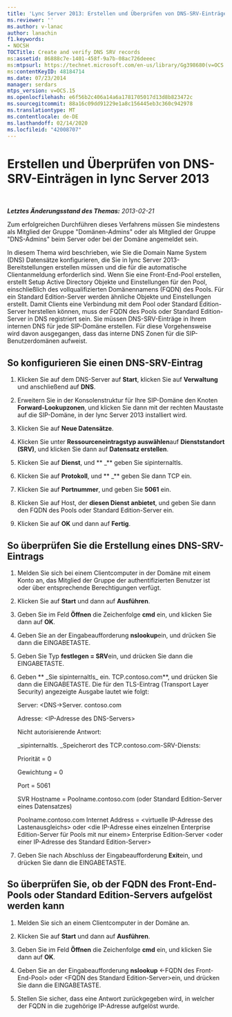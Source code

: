 ```yaml
---
title: 'Lync Server 2013: Erstellen und Überprüfen von DNS-SRV-Einträgen'
ms.reviewer: ''
ms.author: v-lanac
author: lanachin
f1.keywords:
- NOCSH
TOCTitle: Create and verify DNS SRV records
ms:assetid: 86888c7e-1401-458f-9a7b-08ac726deeec
ms:mtpsurl: https://technet.microsoft.com/en-us/library/Gg398680(v=OCS.15)
ms:contentKeyID: 48184714
ms.date: 07/23/2014
manager: serdars
mtps_version: v=OCS.15
ms.openlocfilehash: e6f56b2c406a14a6a1781705017d13d8b823472c
ms.sourcegitcommit: 88a16c09dd91229e1a8c156445eb3c360c942978
ms.translationtype: MT
ms.contentlocale: de-DE
ms.lasthandoff: 02/14/2020
ms.locfileid: "42008707"
---
```

<div data-xmlns="http://www.w3.org/1999/xhtml">

<div class="topic" data-xmlns="http://www.w3.org/1999/xhtml" data-msxsl="urn:schemas-microsoft-com:xslt" data-cs="http://msdn.microsoft.com/">

<div data-asp="http://msdn2.microsoft.com/asp">

# <a name="create-and-verify-dns-srv-records-in-lync-server-2013"></a>Erstellen und Überprüfen von DNS-SRV-Einträgen in lync Server 2013

</div>

<div id="mainSection">

<div id="mainBody">

<span> </span>

_**Letztes Änderungsstand des Themas:** 2013-02-21_

Zum erfolgreichen Durchführen dieses Verfahrens müssen Sie mindestens als Mitglied der Gruppe "Domänen-Admins" oder als Mitglied der Gruppe "DNS-Admins" beim Server oder bei der Domäne angemeldet sein.

In diesem Thema wird beschrieben, wie Sie die Domain Name System (DNS) Datensätze konfigurieren, die Sie in lync Server 2013-Bereitstellungen erstellen müssen und die für die automatische Clientanmeldung erforderlich sind. Wenn Sie eine Front-End-Pool erstellen, erstellt Setup Active Directory Objekte und Einstellungen für den Pool, einschließlich des vollqualifizierten Domänennamens (FQDN) des Pools. Für ein Standard Edition-Server werden ähnliche Objekte und Einstellungen erstellt. Damit Clients eine Verbindung mit dem Pool oder Standard Edition-Server herstellen können, muss der FQDN des Pools oder Standard Edition-Server in DNS registriert sein. Sie müssen DNS-SRV-Einträge in Ihrem internen DNS für jede SIP-Domäne erstellen. Für diese Vorgehensweise wird davon ausgegangen, dass das interne DNS Zonen für die SIP-Benutzerdomänen aufweist.

<div>

## <a name="to-configure-a-dns-srv-record"></a>So konfigurieren Sie einen DNS-SRV-Eintrag

1.  Klicken Sie auf dem DNS-Server auf **Start**, klicken Sie auf **Verwaltung** und anschließend auf **DNS**.

2.  Erweitern Sie in der Konsolenstruktur für Ihre SIP-Domäne den Knoten **Forward-Lookupzonen**, und klicken Sie dann mit der rechten Maustaste auf die SIP-Domäne, in der lync Server 2013 installiert wird.

3.  Klicken Sie auf **Neue Datensätze**.

4.  Klicken Sie unter **Ressourceneintragstyp auswählen**auf **Dienststandort (SRV)**, und klicken Sie dann auf **Datensatz erstellen**.

5.  Klicken Sie auf **Dienst**, und ** \_** geben Sie sipinternaltls.

6.  Klicken Sie auf **Protokoll**, und ** \_** geben Sie dann TCP ein.

7.  Klicken Sie auf **Portnummer**, und geben Sie **5061** ein.

8.  Klicken Sie auf Host, der **diesen Dienst anbietet**, und geben Sie dann den FQDN des Pools oder Standard Edition-Server ein.

9.  Klicken Sie auf **OK** und dann auf **Fertig**.

</div>

<div>

## <a name="to-verify-the-creation-of-a-dns-srv-record"></a>So überprüfen Sie die Erstellung eines DNS-SRV-Eintrags

1.  Melden Sie sich bei einem Clientcomputer in der Domäne mit einem Konto an, das Mitglied der Gruppe der authentifizierten Benutzer ist oder über entsprechende Berechtigungen verfügt.

2.  Klicken Sie auf **Start** und dann auf **Ausführen**.

3.  Geben Sie im Feld **Öffnen** die Zeichenfolge **cmd** ein, und klicken Sie dann auf **OK**.

4.  Geben Sie an der Eingabeaufforderung **nslookup**ein, und drücken Sie dann die EINGABETASTE.

5.  Geben Sie Typ **festlegen = SRV**ein, und drücken Sie dann die EINGABETASTE.

6.  Geben ** \_Sie sipinternaltls\_ ein. TCP.contoso.com**, und drücken Sie dann die EINGABETASTE. Die für den TLS-Eintrag (Transport Layer Security) angezeigte Ausgabe lautet wie folgt:
    
    Server: \<DNS-\>Server. contoso.com
    
    Adresse: \<IP-Adresse des DNS-Servers\>
    
    Nicht autorisierende Antwort:
    
    \_sipinternaltls. \_Speicherort des TCP.contoso.com-SRV-Diensts:
    
    Priorität = 0
    
    Gewichtung = 0
    
    Port = 5061
    
    SVR Hostname = Poolname.contoso.com (oder Standard Edition-Server eines Datensatzes)
    
    Poolname.contoso.com Internet Address = \<virtuelle IP-Adresse des Lastenausgleichs\> oder \<die IP-Adresse eines einzelnen Enterprise Edition-Server für Pools mit nur einem\> Enterprise Edition-Server \<oder einer IP-Adresse des Standard Edition-Server\>

7.  Geben Sie nach Abschluss der Eingabeaufforderung **Exit**ein, und drücken Sie dann die EINGABETASTE.

</div>

<div>

## <a name="to-verify-that-the-fqdn-of-the-front-end-pool-or-standard-edition-server-can-be-resolved"></a>So überprüfen Sie, ob der FQDN des Front-End-Pools oder Standard Edition-Servers aufgelöst werden kann

1.  Melden Sie sich an einem Clientcomputer in der Domäne an.

2.  Klicken Sie auf **Start** und dann auf **Ausführen**.

3.  Geben Sie im Feld **Öffnen** die Zeichenfolge **cmd** ein, und klicken Sie dann auf **OK**.

4.  Geben Sie an der Eingabeaufforderung **nslookup** \<-FQDN des Front-End-Pool\> oder \<FQDN des Standard Edition-Server\>ein, und drücken Sie dann die EINGABETASTE.

5.  Stellen Sie sicher, dass eine Antwort zurückgegeben wird, in welcher der FQDN in die zugehörige IP-Adresse aufgelöst wurde.

</div>

</div>

<span> </span>

</div>

</div>

</div>

